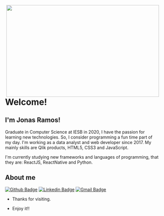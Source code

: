 <img align="right" width="500" height="300" src="https://blog.sirena.app/hs-fs/hubfs/blog-image-uploads/Posteos%20Pablo%20Lorenzatti/salesforce-iniciar-sesi%C3%B3n-min.gif?width=533&name=salesforce-iniciar-sesi%C3%B3n-min.gif">
 
# Welcome!
 
## I'm Jonas Ramos!

Graduate in Computer Science at IESB in 2020, I have the passion for learning new technologies. So, I consider programming a fun time part of my day.
I'm working as a data analyst and web developer since 2017. My mainly skills are Qlik products, HTML5, CSS3 and JavaScript.

I'm currently studying new frameworks and languages of programming, that they are: ReactJS, ReactNative and Python.
 
## About me 
[![Github Badge](https://img.shields.io/badge/-Github-000?style=flat-square&logo=Github&logoColor=white&link=https://github.com/jjonasramos/)](https://github.com/jjonasramos/)
[![Linkedin Badge](https://img.shields.io/badge/-LinkedIn-blue?style=flat-square&logo=Linkedin&logoColor=white&link=https://www.linkedin.com/in/jonasramos/)](https://www.linkedin.com/in/jonasramos/)
[![Gmail Badge](https://img.shields.io/badge/-Gmail-c14438?style=flat-square&logo=Gmail&logoColor=white&link=mailto:jjonasramos@gmail.com)](mailto:jjonasramos@gmail.com)
 
- Thanks for visiting. 
 
- Enjoy it!!

